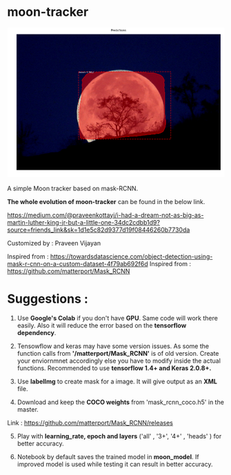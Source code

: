 # moon-tracker

![alt text](https://github.com/praveenkottayi/moon-tracker/blob/master/cover/moon-set.png?raw=true)
 
A simple Moon tracker based on mask-RCNN.

**The whole evolution of moon-tracker** can be found in the below link. 

https://medium.com/@praveenkottayi/i-had-a-dream-not-as-big-as-martin-luther-king-jr-but-a-little-one-34dc2cdbb1d9?source=friends_link&sk=1d1e5c82d9377d19f08446260b7730da

Customized by : Praveen Vijayan

Inspired from : https://towardsdatascience.com/object-detection-using-mask-r-cnn-on-a-custom-dataset-4f79ab692f6d
Inspired from : https://github.com/matterport/Mask_RCNN


# Suggestions : 

1. Use **Google's Colab** if you don't have **GPU**. Same code will work there easily. 
Also it will reduce the error based on the **tensorflow dependency**. 

2. Tensowflow and keras may have some version issues. As some the function calls from **'/matterport/Mask_RCNN'** 
is of old version. Create your enviornmnet accordingly else you have to modify inside the actual functions.
Recommended to use **tensorflow 1.4+ and Keras 2.0.8+.** 

3. Use **labellmg** to create mask for a image. It will give output as an **XML** file. 

4. Download and keep the **COCO weights** from 'mask_rcnn_coco.h5' in the master. 

 Link : https://github.com/matterport/Mask_RCNN/releases

5. Play with **learning_rate, epoch  and layers** ('all' , '3+', '4+' , 'heads' ) for better accuracy.

6. Notebook by default saves the trained model in **moon_model**. 
If improved model is used while testing it can result in better accuracy. 

